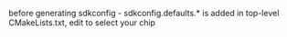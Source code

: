 before generating sdkconfig - sdkconfig.defaults.* is added in top-level CMakeLists.txt, edit to select your chip